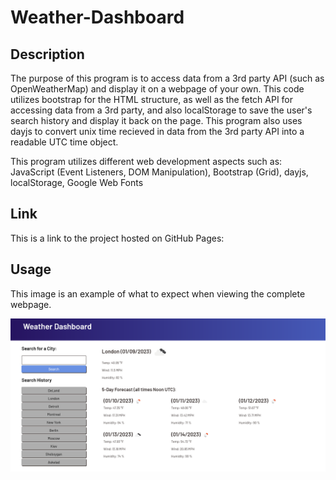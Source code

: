 # Weather-Dashboard

## Description

The purpose of this program is to access data from a 3rd party API (such as OpenWeatherMap) and display it on a webpage of your own. This code utilizes bootstrap for the HTML structure, as well as the fetch API for accessing data from a 3rd party, and also localStorage to save the user's search history and display it back on the page. This program also uses dayjs to convert unix time recieved in data from the 3rd party API into a readable UTC time object.

This program utilizes different web development aspects such as: JavaScript (Event Listeners, DOM Manipulation), Bootstrap (Grid), dayjs, localStorage, Google Web Fonts

## Link

This is a link to the project hosted on GitHub Pages: []()

## Usage

This image is an example of what to expect when viewing the complete webpage.

![This is a working image of this project](assets/images/demo-screenshot.png)
